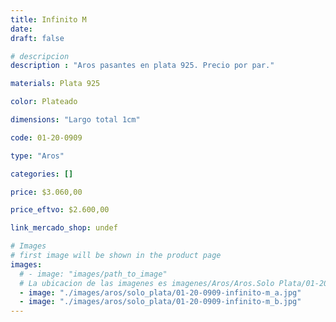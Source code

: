 ```yaml
---
title: Infinito M
date: 
draft: false

# descripcion
description : "Aros pasantes en plata 925. Precio por par."

materials: Plata 925

color: Plateado

dimensions: "Largo total 1cm"

code: 01-20-0909

type: "Aros"

categories: []

price: $3.060,00

price_eftvo: $2.600,00

link_mercado_shop: undef

# Images
# first image will be shown in the product page
images:
  # - image: "images/path_to_image"
  # La ubicacion de las imagenes es imagenes/Aros/Aros.Solo Plata/01-20-0909-infinito-m
  - image: "./images/aros/solo_plata/01-20-0909-infinito-m_a.jpg"
  - image: "./images/aros/solo_plata/01-20-0909-infinito-m_b.jpg"
---
```

